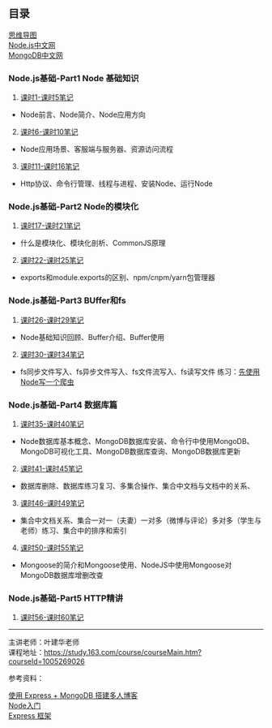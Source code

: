 ## 目录

[思维导图](https://github.com/AnsonZnl/StudyNodeJS/tree/master/%E6%80%9D%E7%BB%B4%E5%AF%BC%E5%9B%BE)  
[Node.js中文网](http://nodejs.cn/)   
[MongoDB中文网](http://www.mongodb.org.cn/)   

### Node.js基础-Part1 Node 基础知识
1. [课时1-课时5笔记](https://github.com/AnsonZnl/StudyNodeJS/blob/master/%E8%AF%BE%E7%A8%8B%E7%AC%94%E8%AE%B0/%E8%AF%BE%E6%97%B61-%E8%AF%BE%E6%97%B65%E7%AC%94%E8%AE%B0.md)   
 - Node前言、Node简介、Node应用方向    
2. [课时6-课时10笔记](https://github.com/AnsonZnl/StudyNodeJS/blob/master/%E8%AF%BE%E7%A8%8B%E7%AC%94%E8%AE%B0/%E8%AF%BE%E6%97%B66-%E8%AF%BE%E6%97%B610%E7%AC%94%E8%AE%B0.md)   
- Node应用场景、客服端与服务器、资源访问流程 
3. [课时11-课时16笔记](https://github.com/AnsonZnl/StudyNodeJS/blob/master/%E8%AF%BE%E7%A8%8B%E7%AC%94%E8%AE%B0/%E8%AF%BE%E6%97%B611-%E8%AF%BE%E6%97%B616%E7%AC%94%E8%AE%B0.md)
- Http协议、命令行管理、线程与进程、安装Node、运行Node
### Node.js基础-Part2 Node的模块化
1. [课时17-课时21笔记](https://github.com/AnsonZnl/StudyNodeJS/blob/master/%E8%AF%BE%E7%A8%8B%E7%AC%94%E8%AE%B0/%E8%AF%BE%E6%97%B617-%E8%AF%BE%E6%97%B621%E7%AC%94%E8%AE%B0.md)
- 什么是模块化、模块化剖析、CommonJS原理
2. [课时22-课时25笔记](https://github.com/AnsonZnl/StudyNodeJS/blob/master/%E8%AF%BE%E7%A8%8B%E7%AC%94%E8%AE%B0/%E8%AF%BE%E6%97%B622-%E8%AF%BE%E6%97%B625%E7%AC%94%E8%AE%B0.md)
- exports和module.exports的区别、npm/cnpm/yarn包管理器

### Node.js基础-Part3 BUffer和fs
1. [课时26-课时29笔记](https://github.com/AnsonZnl/StudyNodeJS/blob/master/%E8%AF%BE%E7%A8%8B%E7%AC%94%E8%AE%B0/%E8%AF%BE%E6%97%B626-%E8%AF%BE%E6%97%B629%E7%AC%94%E8%AE%B0.md)
- Node基础知识回顾、Buffer介绍、Buffer使用
2. [课时30-课时34笔记](https://github.com/AnsonZnl/StudyNodeJS/blob/master/%E8%AF%BE%E7%A8%8B%E7%AC%94%E8%AE%B0/%E8%AF%BE%E6%97%B630-%E8%AF%BE%E6%97%B634%E7%AC%94%E8%AE%B0.md)  
- fs同步文件写入、fs异步文件写入、fs文件流写入、fs读写文件 练习：[先使用Node写一个爬虫](https://github.com/AnsonZnl/NodeSpiderDemo)

### Node.js基础-Part4 数据库篇
1. [课时35-课时40笔记](https://github.com/AnsonZnl/StudyNodeJS/blob/master/%E8%AF%BE%E7%A8%8B%E7%AC%94%E8%AE%B0/%E8%AF%BE%E6%97%B635-%E8%AF%BE%E6%97%B640%E7%AC%94%E8%AE%B0.md)   
- Node数据库基本概念、MongoDB数据库安装、命令行中使用MongoDB、MongoDB可视化工具、MongoDB数据库查询、MongoDB数据库更新
2. [课时41-课时45笔记](https://github.com/AnsonZnl/StudyNodeJS/blob/master/%E8%AF%BE%E7%A8%8B%E7%AC%94%E8%AE%B0/%E8%AF%BE%E6%97%B641-%E8%AF%BE%E6%97%B645%E7%AC%94%E8%AE%B0.md) 
- 数据库删除、数据库练习复习、多集合操作、集合中文档与文档中的关系、
3. [课时46-课时49笔记](https://github.com/AnsonZnl/StudyNodeJS/blob/master/%E8%AF%BE%E7%A8%8B%E7%AC%94%E8%AE%B0/%E8%AF%BE%E6%97%B646-%E8%AF%BE%E6%97%B649%E7%AC%94%E8%AE%B0.md) 
- 集合中文档关系、集合一对一（夫妻）一对多（微博与评论）多对多（学生与老师）练习、集合中的排序和索引
4. [课时50-课时55笔记](https://github.com/AnsonZnl/StudyNodeJS/blob/master/%E8%AF%BE%E7%A8%8B%E7%AC%94%E8%AE%B0/%E8%AF%BE%E6%97%B650-%E8%AF%BE%E6%97%B655%E7%AC%94%E8%AE%B0.md) 
- Mongoose的简介和Mongoose使用、NodeJS中使用Mongoose对MongoDB数据库增删改查

### Node.js基础-Part5 HTTP精讲
1. [课时56-课时60笔记](https://github.com/AnsonZnl/StudyNodeJS/blob/master/%E8%AF%BE%E7%A8%8B%E7%AC%94%E8%AE%B0/%E8%AF%BE%E6%97%B656-%E8%AF%BE%E6%97%B660%E7%AC%94%E8%AE%B0.md)   




   
   
   
   
   



-----
主讲老师：叶建华老师  
课程地址：https://study.163.com/course/courseMain.htm?courseId=1005269026  

参考资料：    

[使用 Express + MongoDB 搭建多人博客](https://github.com/nswbmw/N-blog)  
[Node入门](https://www.nodebeginner.org/index-zh-cn.html#handling-post-requests)  
[Express 框架](https://www.nodebeginner.org/index-zh-cn.html#handling-post-requests)  

